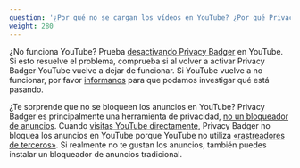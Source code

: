 ```yaml
---
question: '¿Por qué no se cargan los vídeos en YouTube? ¿Por qué Privacy Badger no bloquea los anuncios en YouTube?'
weight: 280
---
```


¿No funciona YouTube? Prueba [desactivando Privacy Badger](#I-found-a-bug%21-What-do-I-do-now) en YouTube. Si esto resuelve el problema, comprueba si al volver a activar Privacy Badger YouTube vuelve a dejar de funcionar. Si YouTube vuelve a no funcionar, por favor [informanos](#I-found-a-bug%21-What-do-I-do-now) para que podamos investigar qué está pasando.

¿Te sorprende que no se bloqueen los anuncios en YouTube? Privacy Badger es principalmente una herramienta de privacidad, [no un bloqueador de anuncios](#Why-doesn%27t-Privacy-Badger-block-all-ads). Cuando [visitas YouTube directamente](#What-about-tracking-by-the-sites-I-actively-visit%2c-like-NYTimes.com-or-Facebook.com), Privacy Badger no bloquea los anuncios en YouTube porque YouTube no utiliza [«rastreadores de terceros»](#What-is-a-third-party-tracker). Si realmente no te gustan los anuncios, también puedes instalar un bloqueador de anuncios tradicional.
